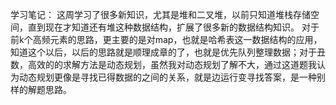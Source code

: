 学习笔记：
这周学习了很多新知识，尤其是堆和二叉堆，以前只知道堆栈存储空间，直到现在才知道还有堆这种数据结构，扩展了很多新的数据结构知识。
对于前k个高频元素的思路，更主要的是对map，也就是哈希表这一数据结构的应用，知道这个以后，以后的思路就是顺理成章的了，也就是优先队列整理数据；对于丑数，高效的的求解方法是动态规划，虽然我对动态规划了解不大，通过这道题我认为动态规划更像是寻找已得数据的之间的关系，就是边运行变寻找答案，是一种别样的解题思路。